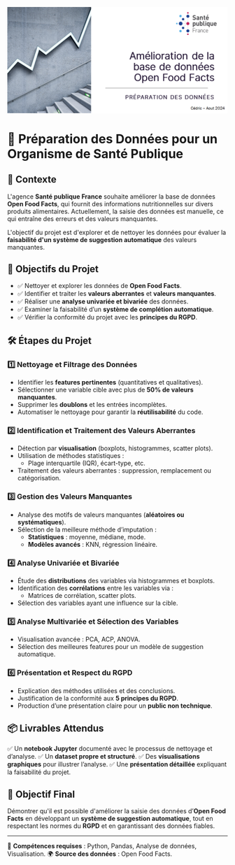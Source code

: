 ![Entete](images/projet.png)

# 📌 Préparation des Données pour un Organisme de Santé Publique

## 📖 Contexte
L'agence **Santé publique France** souhaite améliorer la base de données **Open Food Facts**, qui fournit des informations nutritionnelles sur divers produits alimentaires. Actuellement, la saisie des données est manuelle, ce qui entraîne des erreurs et des valeurs manquantes.

L'objectif du projet est d'explorer et de nettoyer les données pour évaluer la **faisabilité d'un système de suggestion automatique** des valeurs manquantes.

## 🎯 Objectifs du Projet
- ✅ Nettoyer et explorer les données de **Open Food Facts**.
- ✅ Identifier et traiter les **valeurs aberrantes** et **valeurs manquantes**.
- ✅ Réaliser une **analyse univariée et bivariée** des données.
- ✅ Examiner la faisabilité d’un **système de complétion automatique**.
- ✅ Vérifier la conformité du projet avec les **principes du RGPD**.

## 🛠️ Étapes du Projet

### 1️⃣ **Nettoyage et Filtrage des Données**
- Identifier les **features pertinentes** (quantitatives et qualitatives).
- Sélectionner une variable cible avec plus de **50% de valeurs manquantes**.
- Supprimer les **doublons** et les entrées incomplètes.
- Automatiser le nettoyage pour garantir la **réutilisabilité** du code.

### 2️⃣ **Identification et Traitement des Valeurs Aberrantes**
- Détection par **visualisation** (boxplots, histogrammes, scatter plots).
- Utilisation de méthodes statistiques :
  - Plage interquartile (IQR), écart-type, etc.
- Traitement des valeurs aberrantes : suppression, remplacement ou catégorisation.

### 3️⃣ **Gestion des Valeurs Manquantes**
- Analyse des motifs de valeurs manquantes (**aléatoires ou systématiques**).
- Sélection de la meilleure méthode d’imputation :
  - **Statistiques** : moyenne, médiane, mode.
  - **Modèles avancés** : KNN, régression linéaire.

### 4️⃣ **Analyse Univariée et Bivariée**
- Étude des **distributions** des variables via histogrammes et boxplots.
- Identification des **corrélations** entre les variables via :
  - Matrices de corrélation, scatter plots.
- Sélection des variables ayant une influence sur la cible.

### 5️⃣ **Analyse Multivariée et Sélection des Variables**
- Visualisation avancée : PCA, ACP, ANOVA.
- Sélection des meilleures features pour un modèle de suggestion automatique.

### 6️⃣ **Présentation et Respect du RGPD**
- Explication des méthodes utilisées et des conclusions.
- Justification de la conformité aux **5 principes du RGPD**.
- Production d’une présentation claire pour un **public non technique**.

## 📦 Livrables Attendus
✅ Un **notebook Jupyter** documenté avec le processus de nettoyage et d’analyse.
✅ Un **dataset propre et structuré**.
✅ Des **visualisations graphiques** pour illustrer l’analyse.
✅ Une **présentation détaillée** expliquant la faisabilité du projet.

## 🚀 Objectif Final
Démontrer qu'il est possible d'améliorer la saisie des données d’**Open Food Facts** en développant un **système de suggestion automatique**, tout en respectant les normes du **RGPD** et en garantissant des données fiables.

---
👥 **Compétences requises** : Python, Pandas, Analyse de données, Visualisation.
🌍 **Source des données** : Open Food Facts.

